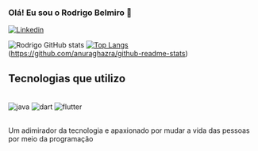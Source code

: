 ### Olá! Eu sou o Rodrigo Belmiro 👋

[![Linkedin](https://img.shields.io/badge/LinkedIn-0077B5?style=for-the-badge&logo=linkedin&logoColor=white)](https://www.linkedin.com/in/rodrigo-belmiro-a479a224b/)

![Rodrigo GitHub stats](https://github-readme-stats.vercel.app/api?username=RodrigoD4v&show_icons=true&theme=tokyonight)
[![Top Langs](https://github-readme-stats.vercel.app/api/top-langs/?username=RodrigoD4v&layout=compact)](https://github.com/anuraghazra/github-readme-stats)
(https://github.com/anuraghazra/github-readme-stats)

## Tecnologias que utilizo

<div sytle = "dispay-inline_block"><br/>
<img align="center" alt="java" src="https://img.shields.io/badge/Java-ED8B00?style=for-the-badge&logo=openjdk&logoColor=white"/> 
 <img align="center" alt="dart" src=https://img.shields.io/badge/Dart-0175C2?style=for-the-badge&logo=dart&logoColor=white/>
 <img align="center" alt="flutter" src=https://img.shields.io/badge/Flutter-02569B?style=for-the-badge&logo=flutter&logoColor=white/>
</div><br/>

Um adimirador da tecnologia e apaxionado por mudar a vida das pessoas por meio da programação
